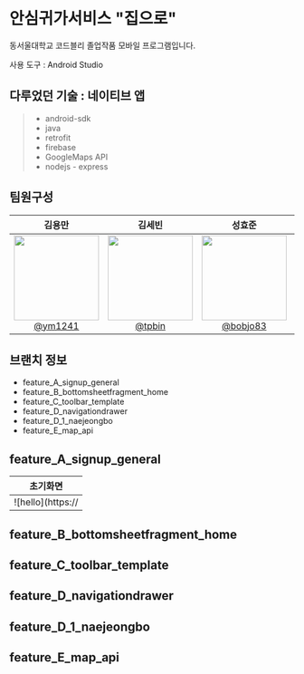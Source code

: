 안심귀가서비스 "집으로"
===

동서울대학교 코드블리 졸업작품 모바일 프로그램입니다.

사용 도구 : Android Studio


다루었던 기술 : 네이티브 앱
---
> * android-sdk
> * java
> * retrofit
> * firebase
> * GoogleMaps API
> * nodejs - express

 팀원구성
 ---

 <div align="center">

| **김용만** | **김세빈** | **성효준** | **이한빈** | **장인영** |
| :------: |  :------: | :------: | :------: | :-----: |
| [<img src="https://avatars.githubusercontent.com/ym1241" height=150 width=150> <br/> @ym1241](https://github.com/ym1241) | [<img src="https://avatars.githubusercontent.com/tpbin" height=150 width=150> <br/> @tpbin](https://github.com/tpbin) | [<img src="https://avatars.githubusercontent.com/bobjo83" height=150 width=150> <br/> @bobjo83](https://github.com/bobjo823) | [<img src="https://avatars.githubusercontent.com/shsha42" height=150 width=150> <br/> @shsha42](https://github.com/shsha42) | [<img src="https://avatars.githubusercontent.com/Jiyjjy" height=150 width=150> <br/> @Jiyjjy](https://github.com/Jiyjjy) |
</div>

브랜치 정보
---
* feature_A_signup_general
* feature_B_bottomsheetfragment_home
* feature_C_toolbar_template
* feature_D_navigationdrawer
* feature_D_1_naejeongbo
* feature_E_map_api

feature_A_signup_general
---
| 초기화면 |
|---------|
|![hello](https://|

feature_B_bottomsheetfragment_home
---

feature_C_toolbar_template
---
feature_D_navigationdrawer
---
feature_D_1_naejeongbo
---
feature_E_map_api
---
